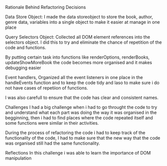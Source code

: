 Rationale Behind Refactoring Decisions

Data Store Object: I made the data storeobject to store the book, author, genre data, variables into a single object to make it easier at manage in one place

Query Selectors Object: Collected all DOM element references into the selectors object. I did this to try and eliminate the chance of repetition of the code and functions.

By putting certain task into functions like renderOptions, renderBooks, updateShowMoreBook the code becomes more organised and it makes debugging easier

Event handlers, Organized all the event listeners in one place in the handleEvents function and to keep the code tidy and laso to make sure i do not have cases of repetiion of functions.

I was also carefull to ensure that the code has clear and consistent names.

Challenges
I had a big challenge when i had to go throught the code to try and understand what each part was doing the way it was organised in the begginning, then i had to find places where the code repeated itself and some functions were similar in their activities.

During the process of refactoring the code i had to keep track of the functionality of the code, I had to make sure that the new way that the code was organised still had the same functionality.

Reflections
In this challenge i was able to learn the importance of DOM manipulation

